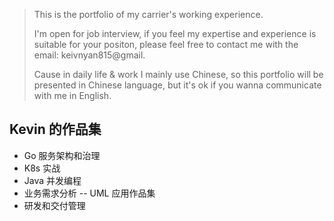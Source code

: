 >This is the portfolio of my carrier's working experience.
>
>I'm open for job interview, if you feel my expertise and experience is suitable for your positon, 
please feel free to contact me with the email: keivnyan815@gmail.
>
>Cause in daily life & work I mainly use Chinese, so this portfolio will be presented in Chinese language,
>but it's ok if you wanna communicate with me in English.


## Kevin 的作品集
- Go 服务架构和治理
- K8s 实战
- Java 并发编程
- 业务需求分析 -- UML 应用作品集
- 研发和交付管理
